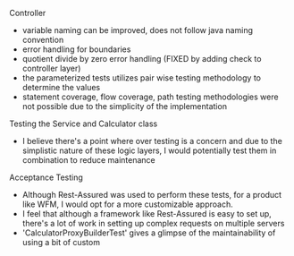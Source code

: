 Controller
- variable naming can be improved, does not follow java naming convention
- error handling for boundaries 
- quotient divide by zero error handling (FIXED by adding check to controller layer)
- the parameterized tests utilizes pair wise testing methodology to determine the values
- statement coverage, flow coverage, path testing methodologies were not possible due to the simplicity of the implementation

Testing the Service and Calculator class
- I believe there's a point where over testing is a concern and due to the simplistic nature of these logic layers, I would potentially test them in combination to reduce maintenance

Acceptance Testing
- Although Rest-Assured was used to perform these tests, for a product like WFM, I would opt for a more customizable approach. 
- I feel that although a framework like Rest-Assured is easy to set up, there's a lot of work in setting up complex requests on multiple servers
- 'CalculatorProxyBuilderTest' gives a glimpse of the maintainability of using a bit of custom